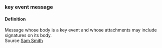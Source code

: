 ### key event message

<h4>Definition</h4><p>Message whose body is a key event and whose attachments may include signatures on its body.<br>Source <a href="https://github.com/WebOfTrust/ietf-keri/blob/main/draft-ssmith-keri.md#basic-terminology">Sam Smith</a></p>